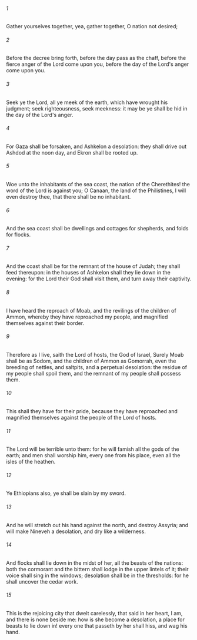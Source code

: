 ###### 1
Gather yourselves together, yea, gather together, O nation not desired;

###### 2
Before the decree bring forth, before the day pass as the chaff, before the fierce anger of the Lord come upon you, before the day of the Lord's anger come upon you.

###### 3
Seek ye the Lord, all ye meek of the earth, which have wrought his judgment; seek righteousness, seek meekness: it may be ye shall be hid in the day of the Lord's anger.

###### 4
For Gaza shall be forsaken, and Ashkelon a desolation: they shall drive out Ashdod at the noon day, and Ekron shall be rooted up.

###### 5
Woe unto the inhabitants of the sea coast, the nation of the Cherethites! the word of the Lord is against you; O Canaan, the land of the Philistines, I will even destroy thee, that there shall be no inhabitant.

###### 6
And the sea coast shall be dwellings and cottages for shepherds, and folds for flocks.

###### 7
And the coast shall be for the remnant of the house of Judah; they shall feed thereupon: in the houses of Ashkelon shall they lie down in the evening: for the Lord their God shall visit them, and turn away their captivity.

###### 8
I have heard the reproach of Moab, and the revilings of the children of Ammon, whereby they have reproached my people, and magnified themselves against their border.

###### 9
Therefore as I live, saith the Lord of hosts, the God of Israel, Surely Moab shall be as Sodom, and the children of Ammon as Gomorrah, even the breeding of nettles, and saltpits, and a perpetual desolation: the residue of my people shall spoil them, and the remnant of my people shall possess them.

###### 10
This shall they have for their pride, because they have reproached and magnified themselves against the people of the Lord of hosts.

###### 11
The Lord will be terrible unto them: for he will famish all the gods of the earth; and men shall worship him, every one from his place, even all the isles of the heathen.

###### 12
Ye Ethiopians also, ye shall be slain by my sword.

###### 13
And he will stretch out his hand against the north, and destroy Assyria; and will make Nineveh a desolation, and dry like a wilderness.

###### 14
And flocks shall lie down in the midst of her, all the beasts of the nations: both the cormorant and the bittern shall lodge in the upper lintels of it; their voice shall sing in the windows; desolation shall be in the thresholds: for he shall uncover the cedar work.

###### 15
This is the rejoicing city that dwelt carelessly, that said in her heart, I am, and there is none beside me: how is she become a desolation, a place for beasts to lie down in! every one that passeth by her shall hiss, and wag his hand.


